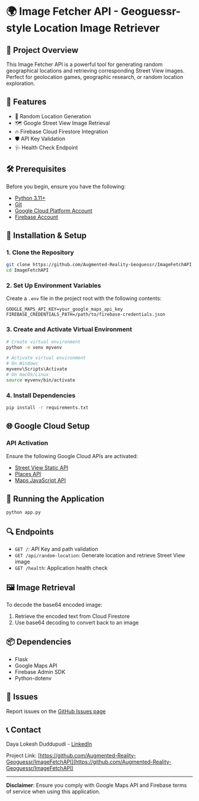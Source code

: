 # 🌍 Image Fetcher API - Geoguessr-style Location Image Retriever

## 📌 Project Overview

This Image Fetcher API is a powerful tool for generating random geographical locations and retrieving corresponding Street View images. Perfect for geolocation games, geographic research, or random location exploration.

## 🚀 Features

- 🎲 Random Location Generation
- 🗺️ Google Street View Image Retrieval
- 🔥 Firebase Cloud Firestore Integration
- 🛡️ API Key Validation
- 🩺 Health Check Endpoint

## 🛠️ Prerequisites

Before you begin, ensure you have the following:

- [Python 3.11+](https://www.python.org/downloads/)
- [Git](https://git-scm.com/downloads)
- [Google Cloud Platform Account](https://cloud.google.com/)
- [Firebase Account](https://firebase.google.com/)

## 🔧 Installation & Setup

### 1. Clone the Repository

```bash
git clone https://github.com/Augmented-Reality-Geoguessr/ImageFetchAPI.git
cd ImageFetchAPI
```

### 2. Set Up Environment Variables

Create a `.env` file in the project root with the following contents:

```
GOOGLE_MAPS_API_KEY=your_google_maps_api_key
FIREBASE_CREDENTIALS_PATH=/path/to/firebase-credentials.json
```

### 3. Create and Activate Virtual Environment

```bash
# Create virtual environment
python -m venv myvenv

# Activate virtual environment
# On Windows
myvenv\Scripts\Activate
# On macOS/Linux
source myvenv/bin/activate
```

### 4. Install Dependencies

```bash
pip install -r requirements.txt
```

## 🌐 Google Cloud Setup

### API Activation

Ensure the following Google Cloud APIs are activated:
- [Street View Static API](https://console.cloud.google.com/apis/library/street-view-image-backend.googleapis.com)
- [Places API](https://console.cloud.google.com/apis/library/places.googleapis.com)
- [Maps JavaScript API](https://console.cloud.google.com/apis/library/maps-backend.googleapis.com)

## 🚀 Running the Application

```bash
python app.py
```

## 🔍 Endpoints

- `GET /`: API Key and path validation
- `GET /api/random-location`: Generate location and retrieve Street View image
- `GET /health`: Application health check

## 🖼️ Image Retrieval

To decode the base64 encoded image:
1. Retrieve the encoded text from Cloud Firestore
2. Use base64 decoding to convert back to an image

## 📦 Dependencies

- Flask
- Google Maps API
- Firebase Admin SDK
- Python-dotenv


## 🐛 Issues

Report issues on the [GitHub Issues page](https://github.com/Augmented-Reality-Geoguessr/ImageFetchAPI/issues)

## 📞 Contact

Daya Lokesh Duddupudi - [LinkedIn](https://www.linkedin.com/in/dayaduddupudi)

Project Link: [https://github.com/Augmented-Reality-Geoguessr/ImageFetchAPI](https://github.com/Augmented-Reality-Geoguessr/ImageFetchAPI)

---

**Disclaimer**: Ensure you comply with Google Maps API and Firebase terms of service when using this application.

